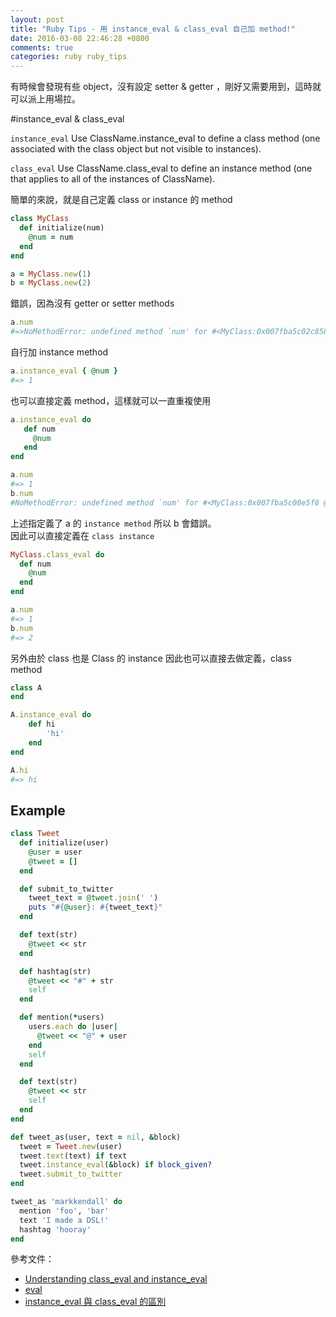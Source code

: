 ```yaml
---
layout: post
title: "Ruby Tips - 用 instance_eval & class_eval 自己加 method!"
date: 2016-03-08 22:46:28 +0800
comments: true
categories: ruby ruby_tips
---
```


有時候會發現有些 object，沒有設定 setter & getter ，剛好又需要用到，這時就可以派上用場拉。

<!-- more -->

#instance_eval & class_eval

`instance_eval` Use ClassName.instance_eval to define a class method (one associated with the class object but not visible to instances).

`class_eval` Use ClassName.class_eval to define an instance method (one that applies to all of the instances of ClassName).

簡單的來說，就是自己定義 class or instance 的 method

```ruby
class MyClass
  def initialize(num)
    @num = num
  end
end

a = MyClass.new(1)
b = MyClass.new(2)
```

錯誤，因為沒有 getter or setter methods

```ruby
a.num
#=>NoMethodError: undefined method `num' for #<MyClass:0x007fba5c02c858 @num="1">
```

自行加 instance method

```ruby
a.instance_eval { @num }
#=> 1
```

也可以直接定義 method，這樣就可以一直重複使用  

```ruby
a.instance_eval do
   def num
     @num
   end
end

a.num
#=> 1
b.num
#NoMethodError: undefined method `num' for #<MyClass:0x007fba5c08e5f8 @num="2">
```

上述指定義了 a 的 `instance method` 所以 b 會錯誤。  
因此可以直接定義在 `class instance`


```ruby
MyClass.class_eval do
  def num
  	@num
  end
end

a.num
#=> 1
b.num
#=> 2
```

另外由於 class 也是 Class 的 instance 因此也可以直接去做定義，class method

```ruby
class A
end

A.instance_eval do
	def hi
		'hi'
	end
end

A.hi
#=> hi
```


## Example

```ruby
class Tweet
  def initialize(user)
    @user = user
    @tweet = []
  end

  def submit_to_twitter
    tweet_text = @tweet.join(' ')
    puts "#{@user}: #{tweet_text}"
  end

  def text(str)
    @tweet << str
  end

  def hashtag(str)
    @tweet << "#" + str
    self
  end

  def mention(*users) 
    users.each do |user|      @tweet << "@" + user    end    self  end

  def text(str)
    @tweet << str
    self
  end
end

def tweet_as(user, text = nil, &block)
  tweet = Tweet.new(user)
  tweet.text(text) if text  tweet.instance_eval(&block) if block_given?
  tweet.submit_to_twitter
end

tweet_as 'markkendall' do
  mention 'foo', 'bar'
  text 'I made a DSL!'
  hashtag 'hooray'
end
```

參考文件：  

* [Understanding class_eval and instance_eval](http://web.stanford.edu/~ouster/cgi-bin/cs142-winter15/classEval.php)  
* [eval](http://openhome.cc/Gossip/Ruby/Eval.html)
* [instance_eval 與 class_eval 的區別](https://ruby-china.org/topics/2442)
